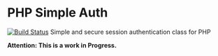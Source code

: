 # PHP Simple Auth
[![Build Status](https://travis-ci.org/Nucleus-Inc/php-simple-auth.svg?branch=master)](https://travis-ci.org/Nucleus-Inc/php-simple-auth)
Simple and secure session authentication class for PHP

**Attention: This is a work in Progress.**
